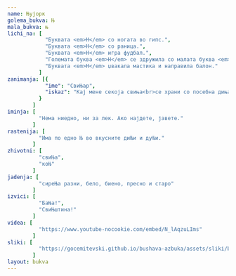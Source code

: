 ```yaml
---
name: Њујорк
golema_bukva: Њ
mala_bukva: њ
lichi_na: [
            "Буквата <em>Н</em> со ногата во гипс.",
            "Буквата <em>Н</em> со раница.",
            "Буквата <em>Н</em> игра фудбал.",
            "Големата буква <em>Н</em> се здружила со малата буква <em>о</em>.",
            "Буквата <em>Н</em> џвакала мастика и направила балон."
          ]
zanimanja: [{
            "ime": "СвиЊар",
            "iskaz": "Кај мене секоја свиња<br>се храни со посебна диња."
          }
        ]
iminja: [
          "Нема ниедно, ни за лек. Ако најдете, јавете."
        ]
rastenija: [
          "Има по едно Њ во вкусните диЊи и дуЊи."
        ]
zhivotni: [
          "свиЊа",
          "коЊ"
        ]
jadenja: [
          "сиреЊа разни, бело, биено, пресно и старо"
        ]
izvici: [
          "БаЊа!",
          "СвиЊштина!"
        ]
videa: [
          "https://www.youtube-nocookie.com/embed/N_lAqzuLIms"
        ]
sliki: [
          "https://gocemitevski.github.io/bushava-azbuka/assets/sliki/bushava-azbuka-njujork.png"
        ]
layout: bukva
---
```

